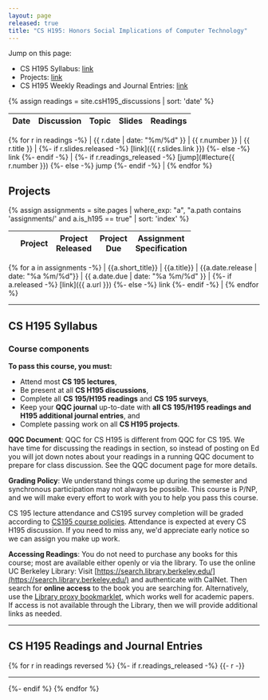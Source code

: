 ```yaml
---
layout: page
released: true
title: "CS H195: Honors Social Implications of Computer Technology"
---
```


Jump on this page:

- CS H195 Syllabus: [link](#cs-h195-syllabus)
- Projects: [link](#projects)
- CS H195 Weekly Readings and Journal Entries: [link](#cs-h195-readings-and-journal-entries)

{% assign readings = site.csH195_discussions | sort: 'date' %}

| Date  | Discussion | Topic                                 | Slides | Readings |
|-------|-------- | --------------------------------------|--------| ----------- |
{% for r in readings -%}
  | {{ r.date | date: "%m/%d" }} | {{ r.number }} | {{ r.title }} |
  {%- if r.slides.released -%}
    [link]({{ r.slides.link }})
  {%- else -%}
    link
  {%- endif -%}
  |
  {%- if r.readings_released -%}
    [jump](#lecture{{ r.number }})
  {%- else -%}
    jump
  {%- endif -%}
  |
{% endfor %}

## Projects

{% assign assignments = site.pages | where_exp: "a", "a.path contains 'assignments/' and a.is_h195 == true" | sort: 'index' %}

|  | Project  | Project<br/>Released | Project<br/>Due | Assignment<br/>Specification |
| ----- | ------ | ----- | --- | --- |
{% for a in assignments -%}
  | {{a.short_title}} | {{a.title}} | {{a.date.release | date: "%a %m/%d"}} | {{ a.date.due | date: "%a %m/%d" }} |
  {%- if a.released -%}
    [link]({{ a.url }})
  {%- else -%}
    link
  {%- endif -%}
  |
{% endfor %}

***

## CS H195 Syllabus

### Course components

**To pass this course, you must:**

- Attend most <b>CS 195 lectures</b>,
- Be present at all <b>CS H195 discussions</b>,
- Complete all <b>CS 195/H195 readings</b> and <b>CS 195 surveys</b>,
- Keep your <b>QQC journal</b> up-to-date with <b>all CS 195/H195 readings and H195 additional journal entries</b>, and
- Complete passing work on all <b>CS H195 projects</b>.

**QQC Document**: QQC for CS H195 is different from QQC for CS 195. We have time for discussing the readings in section, so instead of posting on Ed you will jot down notes about your readings in a running QQC document to prepare for class discussion. See the QQC document page for more details.

**Grading Policy**: 
We understand things come up during the semester and
synchronous participation may not always be possible. This course is P/NP, and
we will make every effort to work with you to help you pass this course.

CS 195 lecture attendance and CS195 survey completion will be graded according to [CS195 course policies](syllabus). Attendance is expected at every CS H195 discussion. If you need to miss any, we'd appreciate early notice so we can assign you make up work.

**Accessing Readings**: You do not need to purchase any books for this course; most are available either openly or via the library.
To use the online UC Berkeley Library: Visit [https://search.library.berkeley.edu/](https://search.library.berkeley.edu/) and authenticate with CalNet. Then search for <b>online access</b> to the book you are searching for. Alternatively, use the [Library proxy bookmarklet](https://guides.lib.berkeley.edu/ezproxy/browser-bookmarklet), which works well for academic papers.
If access is not available through the Library, then we will provide additional links as needed.

<!--
Intead of the CS 195 essays, this semester we are building new H195 project assignments.
This semester, we are trying some new assignments for CS H195. We appreciate your working with us to design this course, and we welcome your feedback!!

<b>1. Social Media Simulation</b>:
[link](proj1)
(individual)
Analyze the dynamics of
information bubbles and polarization in social network models. Submit a writeup.
<br/>

<b>2. Teaching Computing in the News</b>:
[link](proj2)
What H195 discussion would
you run? Build a lesson plan for a 50-minute discussion for (future) H195
students to engage critically with the social context of a particular computing
technology. We will provide readings on pedagogical practices.


<b>3. Technology and the Community</b>: (groups) Engage with the community to
inform impacts of technology on particular groups of people. This project is
*open-ended* and we are hoping that we can co-design this assessment with
you. What do you want to have learned from this class? What kind of community
do you want to participate in?
  -->

***

## CS H195 Readings and Journal Entries

{% for r in readings reversed %}
  {%- if r.readings_released -%}
    {{- r -}}
    <hr>
  {%- endif %}
{% endfor %}
